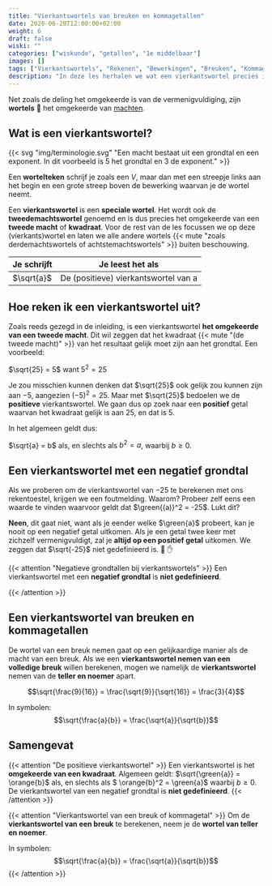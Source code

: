 ```yaml
---
title: "Vierkantswortels van breuken en kommagetallen"
date: 2020-06-20T12:00:00+02:00
weight: 6
draft: false
wiski: ""
categories: ["wiskunde", "getallen", "1e middelbaar"]
images: []
tags: ["Vierkantswortels", "Rekenen", "Bewerkingen", "Breuken", "Kommagetallen", "Rationale getallen"]
description: "In deze les herhalen we wat een vierkantswortel precies is en leren we de vierkantswortel te nemen van breuken en kommagetallen."
---
```

Net zoals de deling het omgekeerde is van de vermenigvuldiging, zijn **wortels** :carrot: het omgekeerde van [machten](../machten). 

## Wat is een vierkantswortel?

{{< svg "img/terminologie.svg" "Een macht bestaat uit een grondtal en een exponent. In dit voorbeeld is 5 het grondtal en 3 de exponent." >}}


Een **wortelteken** schrijf je zoals een *V*, maar dan met een streepje links aan het begin en een grote streep boven de bewerking waarvan
je de wortel neemt.

Een **vierkantswortel** is een **speciale wortel**. Het wordt ook de **tweedemachtswortel** genoemd en is dus precies het omgekeerde van een **tweede macht** of **kwadraat**. Voor de rest van de les focussen we op deze (vierkants)wortel en laten we alle andere wortels {{< mute "zoals derdemachtswortels of achtstemachtswortels" >}} buiten beschouwing.

| Je schrijft  | Je leest het als                     |
|--------------|--------------------------------------|
| $\sqrt{a}$   | De (positieve) vierkantswortel van a |

## Hoe reken ik een vierkantswortel uit?
Zoals reeds gezegd in de inleiding, is een vierkantswortel **het omgekeerde van een tweede macht**.
Dit wil zeggen dat het kwadraat {{< mute "(de tweede macht)" >}} van het resultaat gelijk moet zijn aan het grondtal. Een voorbeeld:

$\sqrt{25} = 5$ want $5^2 = 25$

Je zou misschien kunnen denken dat $\sqrt{25}$ ook gelijk zou kunnen zijn aan $-5$, aangezien $(-5)^2 = 25$. Maar met $\sqrt{25}$ bedoelen we de **positieve** vierkantswortel. We gaan dus op zoek naar een **positief** getal waarvan het kwadraat gelijk is aan $25$, en dat is $5$.

In het algemeen geldt dus:

$\sqrt{a} = b$ als, en slechts als $b^2 =  a$, waarbij $b \geq 0$.

## Een vierkantswortel met een negatief grondtal
Als we proberen om de vierkantswortel van $-25$ te berekenen met ons rekentoestel, krijgen we een foutmelding. Waarom?
Probeer zelf eens een waarde te vinden waarvoor geldt dat $\green{(a)}^2 = -25$. Lukt dit?

**Neen**, dit gaat niet, want als je eender welke $\green{a}$ probeert, kan je nooit op een negatief getal uitkomen. Als je
een getal twee keer met zichzelf vermenigvuldigt, zal je **altijd op een positief getal** uitkomen. We zeggen dat $\sqrt{-25}$ niet
gedefinieerd is. :stop_sign: :raised_hand:

{{< attention "Negatieve grondtallen bij vierkantswortels" >}}
Een vierkantswortel met een **negatief grondtal** is **niet gedefinieerd**.

{{< /attention >}}

## Een vierkantswortel van breuken en kommagetallen
De wortel van een breuk nemen gaat op een gelijkaardige manier als de macht van een breuk. Als we een **vierkantswortel nemen van een volledige breuk** willen berekenen, mogen we namelijk de **vierkantswortel** nemen van de **teller en noemer** apart.

$$\sqrt{\frac{9}{16}} = \frac{\sqrt{9}}{\sqrt{16}} = \frac{3}{4}$$

In symbolen:
$$\sqrt{\frac{a}{b}} = \frac{\sqrt{a}}{\sqrt{b}}$$

## Samengevat
{{< attention "De positieve vierkantswortel" >}}
Een vierkantswortel is het **omgekeerde van een kwadraat**. Algemeen geldt:
$\sqrt{\green{a}} = \orange{b}$ als, en slechts als $ \orange{b}^2 = \green{a}$ waarbij $b \geq 0$. De vierkantswortel
van een negatief grondtal is **niet gedefinieerd**.
{{< /attention >}}

{{< attention "Vierkantswortel van een breuk of kommagetal" >}}
Om de **vierkantswortel van een breuk** te berekenen, neem je de **wortel van teller en noemer**.

In symbolen:
$$\sqrt{\frac{a}{b}} = \frac{\sqrt{a}}{\sqrt{b}}$$
{{< /attention >}}